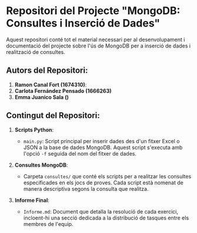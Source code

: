 # Repositori del Projecte "MongoDB: Consultes i Inserció de Dades"

Aquest repositori conté tot el material necessari per al desenvolupament i documentació del projecte sobre l'ús de MongoDB per a inserció de dades i realització de consultes.

## Autors del Repositori:

1. **Ramon Canal Fort (1674310)**:
2. **Carlota Fernández Pensado (1666263)**
3. **Emma Juanico Sala ()**


## Contingut del Repositori:

1. **Scripts Python**:
   - `main.py`: Script principal per inserir dades des d'un fitxer Excel o JSON a la base de dades MongoDB. Aquest script s'executa amb l'opció `-f` seguida del nom del fitxer de dades.

2. **Consultes MongoDB**:
   - Carpeta `consultes/` que conté els scripts per a realitzar les consultes especificades en els jocs de proves. Cada script està nomenat de manera descriptiva segons la consulta que realitza.

3. **Informe Final**:
   - `Informe.md`: Document que detalla la resolució de cada exercici, incloent-hi una secció dedicada a la distribució de tasques entre els membres de l'equip.
